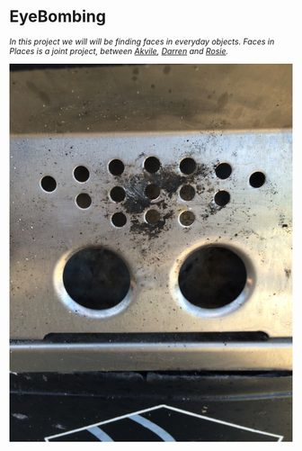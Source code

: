 # EyeBombing

*In this project we will will be finding faces in everyday objects. Faces in Places is a joint project, between [Akvile](https://github.com/aiharachan), [Darren](https://github.com/doutram) and [Rosie](https://github.com/rosiebuddell).*

![image](https://github.com/BarbequeRibs/chicken-wing/blob/master/IMG_6628.jpg?raw=true)